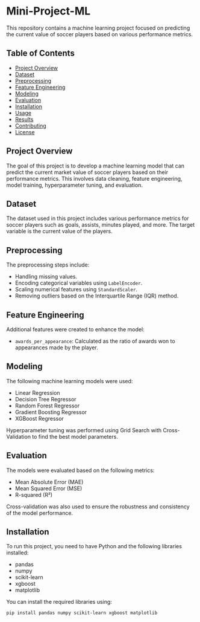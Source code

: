 # Mini-Project-ML

This repository contains a machine learning project focused on predicting the current value of soccer players based on various performance metrics.

## Table of Contents

- [Project Overview](#project-overview)
- [Dataset](#dataset)
- [Preprocessing](#preprocessing)
- [Feature Engineering](#feature-engineering)
- [Modeling](#modeling)
- [Evaluation](#evaluation)
- [Installation](#installation)
- [Usage](#usage)
- [Results](#results)
- [Contributing](#contributing)
- [License](#license)

## Project Overview

The goal of this project is to develop a machine learning model that can predict the current market value of soccer players based on their performance metrics. This involves data cleaning, feature engineering, model training, hyperparameter tuning, and evaluation.

## Dataset

The dataset used in this project includes various performance metrics for soccer players such as goals, assists, minutes played, and more. The target variable is the current value of the players.

## Preprocessing

The preprocessing steps include:
- Handling missing values.
- Encoding categorical variables using `LabelEncoder`.
- Scaling numerical features using `StandardScaler`.
- Removing outliers based on the Interquartile Range (IQR) method.

## Feature Engineering

Additional features were created to enhance the model:
- `awards_per_appearance`: Calculated as the ratio of awards won to appearances made by the player.

## Modeling

The following machine learning models were used:
- Linear Regression
- Decision Tree Regressor
- Random Forest Regressor
- Gradient Boosting Regressor
- XGBoost Regressor

Hyperparameter tuning was performed using Grid Search with Cross-Validation to find the best model parameters.

## Evaluation

The models were evaluated based on the following metrics:
- Mean Absolute Error (MAE)
- Mean Squared Error (MSE)
- R-squared (R²)

Cross-validation was also used to ensure the robustness and consistency of the model performance.

## Installation

To run this project, you need to have Python and the following libraries installed:

- pandas
- numpy
- scikit-learn
- xgboost
- matplotlib

You can install the required libraries using:
```bash
pip install pandas numpy scikit-learn xgboost matplotlib
